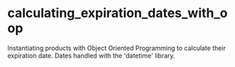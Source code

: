 # calculating_expiration_dates_with_oop
Instantiating products with Object Oriented Programming to calculate their expiration date. Dates handled with the 'datetime' library.
